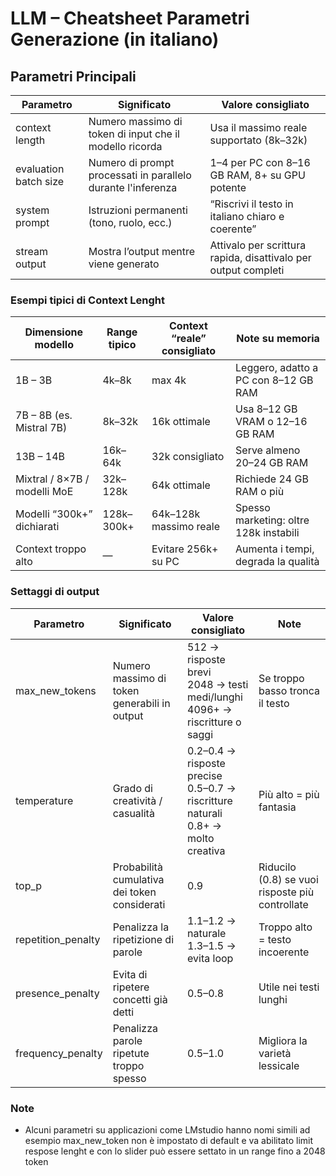 # LLM – Cheatsheet Parametri Generazione (in italiano)

## Parametri Principali

| Parametro             | Significato                                                  | Valore consigliato                                             |
|-----------------------|--------------------------------------------------------------|----------------------------------------------------------------|
| context length        | Numero massimo di token di input che il modello ricorda      | Usa il massimo reale supportato (8k–32k)                       |
| evaluation batch size | Numero di prompt processati in parallelo durante l'inferenza | 1–4 per PC con 8–16 GB RAM, 8+ su GPU potente                  |
| system prompt         | Istruzioni permanenti (tono, ruolo, ecc.)                    | “Riscrivi il testo in italiano chiaro e coerente”              |
| stream output         | Mostra l’output mentre viene generato                        | Attivalo per scrittura rapida, disattivalo per output completi |

### Esempi tipici di Context Lenght

| Dimensione modello           | Range tipico | Context “reale” consigliato | Note su memoria                        |
|------------------------------|--------------|-----------------------------|----------------------------------------|
| 1B – 3B                      | 4k–8k        | max 4k                      | Leggero, adatto a PC con 8–12 GB RAM   |
| 7B – 8B (es. Mistral 7B)     | 8k–32k       | 16k ottimale                | Usa 8–12 GB VRAM o 12–16 GB RAM        |
| 13B – 14B                    | 16k–64k      | 32k consigliato             | Serve almeno 20–24 GB RAM              |
| Mixtral / 8×7B / modelli MoE | 32k–128k     | 64k ottimale                | Richiede 24 GB RAM o più               |
| Modelli “300k+” dichiarati   | 128k–300k+   | 64k–128k massimo reale      | Spesso marketing: oltre 128k instabili |
| Context troppo alto          | —            | Evitare 256k+ su PC         | Aumenta i tempi, degrada la qualità    |

### Settaggi di output

| Parametro          | Significato                                  | Valore consigliato                                                                    | Note                                            |
|--------------------|----------------------------------------------|---------------------------------------------------------------------------------------|-------------------------------------------------|
| max_new_tokens     | Numero massimo di token generabili in output | 512 → risposte brevi<br>2048 → testi medi/lunghi<br>4096+ → riscritture o saggi       | Se troppo basso tronca il testo                 |
| temperature        | Grado di creatività / casualità              | 0.2–0.4 → risposte precise<br>0.5–0.7 → riscritture naturali<br>0.8+ → molto creativa | Più alto = più fantasia                         |
| top_p              | Probabilità cumulativa dei token considerati | 0.9                                                                                   | Riducilo (0.8) se vuoi risposte più controllate |
| repetition_penalty | Penalizza la ripetizione di parole           | 1.1–1.2 → naturale<br>1.3–1.5 → evita loop                                            | Troppo alto = testo incoerente                  |
| presence_penalty   | Evita di ripetere concetti già detti         | 0.5–0.8                                                                               | Utile nei testi lunghi                          |
| frequency_penalty  | Penalizza parole ripetute troppo spesso      | 0.5–1.0                                                                               | Migliora la varietà lessicale                   |

### Note

- Alcuni parametri su applicazioni come LMstudio hanno nomi simili ad esempio max_new_token non è impostato di default e va abilitato limit respose
lenght e con lo slider può essere settato in un range fino a 2048 token
